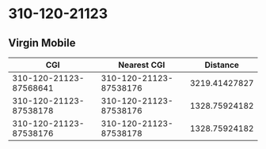# 310-120-21123
## Virgin Mobile


| CGI | Nearest CGI | Distance |
|-----|-------------|----------|
| 310-120-21123-87568641 | 310-120-21123-87538176 | 3219.41427827 |
| 310-120-21123-87538178 | 310-120-21123-87538176 | 1328.75924182 |
| 310-120-21123-87538176 | 310-120-21123-87538178 | 1328.75924182 |
